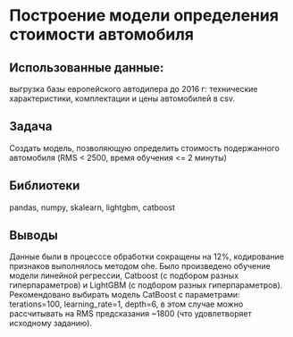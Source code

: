 # Построение модели определения стоимости автомобиля
## Использованные данные:
выгрузка базы европейского автодилера до 2016 г: технические характеристики, комплектации и цены автомобилей в csv.
## Задача
Создать модель, позволяющую определить стоимость подержанного автомобиля (RMS < 2500, время обучения <= 2 минуты)
## Библиотеки
pandas, numpy, skalearn, lightgbm, catboost
## Выводы
Данные были в процесссе обработки сокращены на 12%, кодирование признаков выполнялось методом ohe. Было произведено обучение модели линейной регрессии, Catboost (с подбором разных гиперпараметров) и LightGBM (с подбором разных гиперпараметров). Рекомендовано выбирать модель CatBoost с параметрами: terations=100, learning_rate=1, depth=6, в этом случае можно рассчитывать на RMS предсказания ~1800 (что удовлетворяет исходному заданию).
